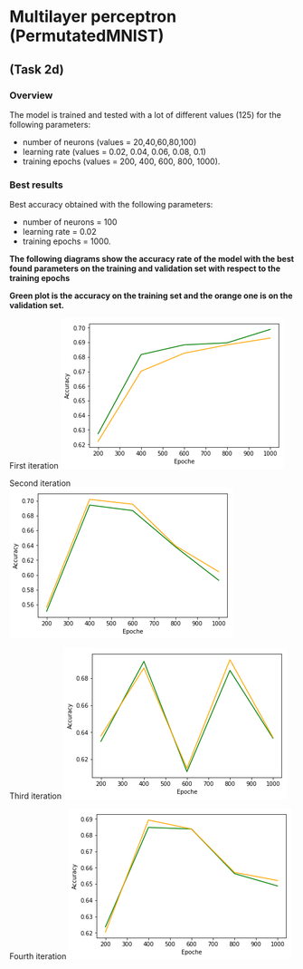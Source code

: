 # Multilayer perceptron (PermutatedMNIST)
## (Task 2d)

### Overview

The model is trained and tested with a lot of different values (125) for the following parameters: 
 - number of neurons (values = 20,40,60,80,100)
 - learning rate (values = 0.02, 0.04, 0.06, 0.08, 0.1)
 - training epochs (values = 200, 400, 600, 800, 1000).

### Best results
Best accuracy obtained with the following parameters: 
 - number of neurons = 100
 - learning rate = 0.02
 - training epochs = 1000.

**The following diagrams show the accuracy rate of the model with the best found parameters on the training and validation set with respect to the training epochs**

**Green plot is the accuracy on the training set and the orange one is on the validation set.**

First iteration
![alt text](https://github.com/algoablo/Pattern-Recognition-2019/blob/master/MLPPermutated/1_Fold.png)

Second iteration
![Alt text](https://github.com/algoablo/Pattern-Recognition-2019/blob/master/MLPPermutated/2_Fold.png)

Third iteration
![Alt text](https://github.com/algoablo/Pattern-Recognition-2019/blob/master/MLPPermutated/3_Fold.png)

Fourth iteration
![Alt text](https://github.com/algoablo/Pattern-Recognition-2019/blob/master/MLPPermutated/4_Fold.png)
